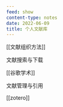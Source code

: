 ```yaml
---
feed: show
content-type: notes
date: 2022-06-09
title: 个人文献库
---
```


[[文献组织方法]]

文献搜索与下载

[[谷歌学术]]

文献管理与引用

[[zotero]]
